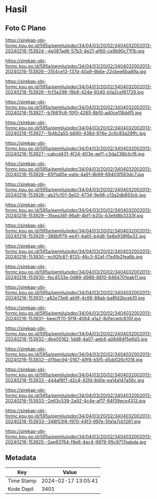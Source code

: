 # Hasil

## Foto C Plano

https://sirekap-obj-formc.kpu.go.id/595a/pemilu/pdpr/34/04/03/20/02/3404032002013-20240216-153924--4e087ad6-57b3-4e21-af60-ce9b90c71f1b.jpg

https://sirekap-obj-formc.kpu.go.id/595a/pemilu/pdpr/34/04/03/20/02/3404032002013-20240216-153926--3154ce13-137d-40a9-9b6e-22cbee6ba89a.jpg

https://sirekap-obj-formc.kpu.go.id/595a/pemilu/pdpr/34/04/03/20/02/3404032002013-20240216-153926--fcf3e298-19b6-424e-9240-b1a2cef61729.jpg

https://sirekap-obj-formc.kpu.go.id/595a/pemilu/pdpr/34/04/03/20/02/3404032002013-20240216-153927--b7661fc8-10f0-4265-8b10-ad0ce118ddf5.jpg

https://sirekap-obj-formc.kpu.go.id/595a/pemilu/pdpr/34/04/03/20/02/3404032002013-20240216-153927--1b4b2a55-b690-438d-974e-2c6c83a29ffc.jpg

https://sirekap-obj-formc.kpu.go.id/595a/pemilu/pdpr/34/04/03/20/02/3404032002013-20240216-153927--cabcd431-4f24-403e-aef1-c3da238b3cf8.jpg

https://sirekap-obj-formc.kpu.go.id/595a/pemilu/pdpr/34/04/03/20/02/3404032002013-20240216-153928--65f1a85e-eafa-4a91-8b99-69403f563dc7.jpg

https://sirekap-obj-formc.kpu.go.id/595a/pemilu/pdpr/34/04/03/20/02/3404032002013-20240216-153928--ab21c101-3e02-4734-9e98-c13a2db893cb.jpg

https://sirekap-obj-formc.kpu.go.id/595a/pemilu/pdpr/34/04/03/20/02/3404032002013-20240216-153929--3faea36f-96a9-4bf1-b20c-b3efd8b3333f.jpg

https://sirekap-obj-formc.kpu.go.id/595a/pemilu/pdpr/34/04/03/20/02/3404032002013-20240216-153929--388bff79-ee41-4a65-b4d8-5e8e938f6e32.jpg

https://sirekap-obj-formc.kpu.go.id/595a/pemilu/pdpr/34/04/03/20/02/3404032002013-20240216-153930--ec92fc87-8125-46c3-82af-f7e4fb2fea8b.jpg

https://sirekap-obj-formc.kpu.go.id/595a/pemilu/pdpr/34/04/03/20/02/3404032002013-20240216-153930--fec4533e-0d89-4986-8810-8464701eab11.jpg

https://sirekap-obj-formc.kpu.go.id/595a/pemilu/pdpr/34/04/03/20/02/3404032002013-20240216-153931--a82e73e6-ab9f-4c66-88ab-ba8fd2bceb10.jpg

https://sirekap-obj-formc.kpu.go.id/595a/pemilu/pdpr/34/04/03/20/02/3404032002013-20240216-153931--beecff70-5f18-4064-a1a2-8d1ecedc835f.jpg

https://sirekap-obj-formc.kpu.go.id/595a/pemilu/pdpr/34/04/03/20/02/3404032002013-20240216-153932--4be05162-1dd8-4a07-aeb4-a08484f5e6d3.jpg

https://sirekap-obj-formc.kpu.go.id/595a/pemilu/pdpr/34/04/03/20/02/3404032002013-20240216-153932--d11bec94-0167-49f8-b5f5-d5dd126cf018.jpg

https://sirekap-obj-formc.kpu.go.id/595a/pemilu/pdpr/34/04/03/20/02/3404032002013-20240216-153933--444af8f7-d2c4-42fd-8d0e-ea14a147a56c.jpg

https://sirekap-obj-formc.kpu.go.id/595a/pemilu/pdpr/34/04/03/20/02/3404032002013-20240216-153933--2e63c539-2a92-4c4e-af17-84f39ece4313.jpg

https://sirekap-obj-formc.kpu.go.id/595a/pemilu/pdpr/34/04/03/20/02/3404032002013-20240216-153933--348f53f4-f970-44f3-997e-5fa1a7cb1261.jpg

https://sirekap-obj-formc.kpu.go.id/595a/pemilu/pdpr/34/04/03/20/02/3404032002013-20240216-153925--2ae83764-f8e6-4ac4-9979-95c9717eabda.jpg


## Metadata

| Key        | Value               |
| ---------- | ------------------- |
| Time Stamp | 2024-02-17 13:05:41 |
| Kode Dapil | 3401                |



